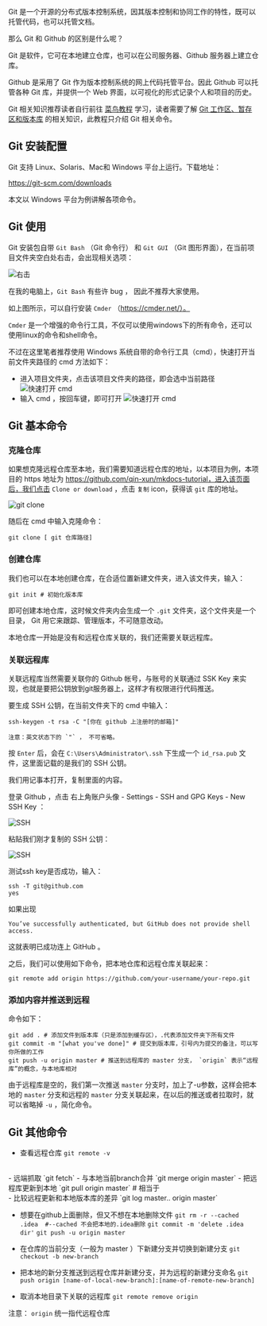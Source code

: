 Git 是一个开源的分布式版本控制系统，因其版本控制和协同工作的特性，既可以托管代码，也可以托管文档。

那么 Git 和 Github 的区别是什么呢？

Git 是软件，它可在本地建立仓库，也可以在公司服务器、Github 服务器上建立仓库。

Github 是采用了 Git 作为版本控制系统的网上代码托管平台。因此 Github 可以托管各种 Git 库，并提供一个 Web 界面，以可视化的形式记录个人和项目的历史。

Git 相关知识推荐读者自行前往 [菜鸟教程](https://www.runoob.com/git/git-tutorial.html) 学习，读者需要了解 [Git 工作区、暂存区和版本库](https://www.runoob.com/git/git-workspace-index-repo.html) 的相关知识，此教程只介绍 Git 相关命令。

## Git 安装配置

Git 支持 Linux、Solaris、Mac和 Windows 平台上运行。下载地址：

<https://git-scm.com/downloads>

本文以 Windows 平台为例讲解各项命令。

## Git 使用

Git 安装包自带 `Git Bash` （Git 命令行） 和 `Git GUI` （Git 图形界面），在当前项目文件夹空白处右击，会出现相关选项：

![右击](right-menu.png)

在我的电脑上，`Git Bash` 有些许 bug ， 因此不推荐大家使用。

如上图所示，可以自行安装 `Cmder` （<https://cmder.net/）。>

`Cmder` 是一个增强的命令行工具，不仅可以使用windows下的所有命令，还可以使用linux的命令和shell命令。

不过在这里笔者推荐使用 Windows 系统自带的命令行工具（cmd），快速打开当前文件夹路径的 cmd 方法如下：

- 进入项目文件夹，点击该项目文件夹的路径，即会选中当前路径
![快速打开 cmd ](cmd.png)
- 输入 cmd ，按回车键，即可打开
![快速打开 cmd ](cmd1.png)

## Git 基本命令

### 克隆仓库

如果想克隆远程仓库至本地，我们需要知道远程仓库的地址，以本项目为例，本项目的 https 地址为 https://github.com/qin-xun/mkdocs-tutorial，进入该页面后，我们点击 `Clone or download` ，点击 `复制` icon，获得该 `git` 库的地址。

![git clone](git-clone.png)

随后在 cmd 中输入克隆命令：

```
git clone [ git 仓库路径]
```

### 创建仓库

我们也可以在本地创建仓库，在合适位置新建文件夹，进入该文件夹，输入：

```
git init # 初始化版本库
```

即可创建本地仓库，这时候文件夹内会生成一个 `.git` 文件夹，这个文件夹是一个目录， Git 用它来跟踪、管理版本，不可随意改动。

本地仓库一开始是没有和远程仓库关联的，我们还需要关联远程库。

### 关联远程库

关联远程库当然需要关联你的 Github 帐号，与账号的关联通过 SSK Key 来实现，也就是要把公钥放到git服务器上，这样才有权限进行代码推送。

要生成 SSH 公钥，在当前文件夹下的 cmd 中输入：

```
ssh-keygen -t rsa -C "[你在 github 上注册时的邮箱]"

注意：英文状态下的 `"` ， 不可省略。
```

按 `Enter` 后，会在 `C:\Users\Administrator\.ssh` 下生成一个 `id_rsa.pub` 文件，这里面记载的是我们的 SSH 公钥。

我们用记事本打开，复制里面的内容。

登录 Github ，点击 右上角账户头像 - Settings - SSH and GPG Keys - New SSH Key ：

![SSH](SSH.png)

粘贴我们刚才复制的 SSH 公钥：

![SSH](SSH1.png)

测试ssh key是否成功，输入：

```
ssh -T git@github.com
yes
```

如果出现
```
You’ve successfully authenticated, but GitHub does not provide shell access.
```

这就表明已成功连上 GitHub 。

之后，我们可以使用如下命令，把本地仓库和远程仓库关联起来：

```
git remote add origin https://github.com/your-username/your-repo.git
```

### 添加内容并推送到远程

命令如下：

```
git add . # 添加文件到版本库（只是添加到缓存区），.代表添加文件夹下所有文件
git commit -m "[what you've done]" # 提交到版本库，引号内为提交的备注，可以写你所做的工作
git push -u origin master # 推送到远程库的 master 分支， `origin` 表示“远程库”的概念，与本地库相对
```

由于远程库是空的，我们第一次推送 `master` 分支时，加上了-u参数，这样会把本地的 `master` 分支和远程的 `master` 分支关联起来，在以后的推送或者拉取时，就可以省略掉 `-u` ，简化命令。

## Git 其他命令

- 查看远程仓库 `git remote -v`
<br>
- 远端抓取 `git fetch`
- 与本地当前branch合并 `git merge origin master`
- 把远程库更新到本地 `git pull origin master` # 相当于
<br>
- 比较远程更新和本地版本库的差异 `git log master.. origin master`

- 想要在github上面删除，但又不想在本地删除文件
`git rm -r --cached .idea  #--cached 不会把本地的.idea删除`
`git commit -m 'delete .idea dir'`
`git push -u origin master`

- 在仓库的当前分支（一般为 master ）下新建分支并切换到新建分支 `git checkout -b new-branch`

- 把本地的新分支推送到远程仓库并新建分支，并为远程的新建分支命名 `git push origin [name-of-local-new-branch]:[name-of-remote-new-branch]`

- 取消本地目录下关联的远程库 `git remote remove origin`

注意： `origin` 统一指代远程仓库
